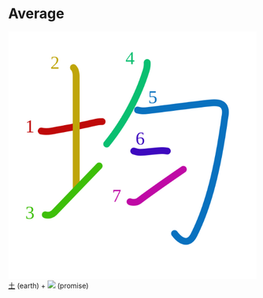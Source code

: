 # Average
![均](../kanji-colorize/5747.svg)
[土](土.md) (earth) + ![](http://www.kanjidamage.com/assets/radsmall/promise-22ddc43c1a8e7119d98bf98918718bf130e8b86a4da41df71e5d1d38f2021737.jpg) (promise)